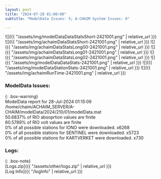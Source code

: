 ```yaml
---
layout: post
title: "2024-07-28 01:00:00"
subtitle: "ModelData Issues: 5; A-CHAIM System Issues: 0"

---
```


![]({{ "/assets/img/modelDataDataStatsShort-2421001.png" | relative_url }})
![]({{ "/assets/img/achaimDataStatsShort-2421001.png" | relative_url }})
![]({{ "/assets/img/achaimDataStatsLong00-2421001.png" | relative_url }})
![]({{ "/assets/img/achaimDataStatsLong01-2421001.png" | relative_url }})
![]({{ "/assets/img/achaimDataStatsLong02-2421001.png" | relative_url }})
![]({{ "/assets/img/modelDataDataStats-2421001.png" | relative_url }})
![]({{ "/assets/img/modelDataStationStats-2421001.png" | relative_url }})
![]({{ "/assets/img/achaimRunTime-2421001.png" | relative_url }})


### ModelData Issues:  
  
{: .box-warning}  
 ModelData report for 28-Jul-2024 01:15:09   
 /home/chaim/ACHAIM_SERVER/A-CHAIM/modelData/2024/210/01/modelData.mat   
 50.6837% of RIO absoprtion values are finite   
 60.5789% of RIO volt values are finite   
 0% of all possible stations for IONO were downloaded. x6268   
 0% of all possible stations for SENTINEL were downloaded. x5723   
 0% of all possible stations for KARTVERKET were downloaded. x730   
  


### Logs:  
  
{: .box-note}  
[Logs.zip]({{ "/assets/other/logs.zip" | relative_url }})  
[Log Info]({{ "/logInfo" | relative_url }})  

